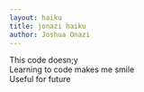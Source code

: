 ```yaml
---
layout: haiku
title: jonazi haiku
author: Joshua Onazi
---
```


This code doesn;y <br>
Learning to code makes me smile<br>
Useful for future<br>